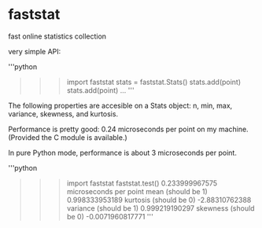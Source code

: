 faststat
========

fast online statistics collection

very simple API:

'''python
>>> import faststat
>>> stats = faststat.Stats()
>>> stats.add(point)
>>> stats.add(point)
...
'''


The following properties are accesible on a Stats object: n, min, max, variance, skewness, and kurtosis.

Performance is pretty good: 0.24 microseconds per point on my machine.  (Provided the C module is available.)

In pure Python mode, performance is about 3 microseconds per point.

'''python
>>> import faststat
>>> faststat.test()
0.233999967575 microseconds per point
mean (should be 1) 0.998333953189
kurtosis (should be 0) -2.88310762388
variance (should be 1) 0.999219190297
skewness (should be 0) -0.0071960817771
'''

